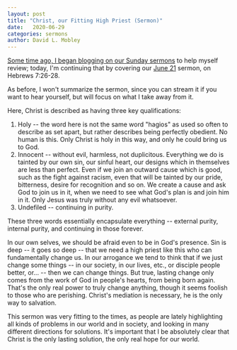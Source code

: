 ```yaml
---
layout: post
title: "Christ, our Fitting High Priest (Sermon)"
date:   2020-06-29
categories: sermons
author: David L. Mobley
---
```


[Some time ago, I began blogging on our Sunday sermons](https://heisfaithful.github.io/sermons/2020/04/02/sermon.html) to help myself review; today, I'm continuing that by covering our [June 21](https://www.youtube.com/watch?v=3d0t_PDr_Xc) sermon, on Hebrews 7:26-28.

As before, I won't summarize the sermon, since you can stream it if you want to hear yourself, but will focus on what I take away from it.

Here, Christ is described as having three key qualifications:
1. Holy -- the word here is not the same word "hagios" as used so often to describe as set apart, but rather describes being perfectly obedient. No human is this. Only Christ is holy in this way, and only he could bring us to God.
2. Innocent -- without evil, harmless, not duplicitous. Everything we do is tainted by our own sin, our sinful heart, our designs which in themselves are less than perfect. Even if we join an outward cause which is good, such as the fight against racism, even that will be tainted by our pride, bitterness, desire for recognition and so on. We create a cause and ask God to join us in it, when we need to see what God's plan is and join him in it. Only Jesus was truly without any evil whatsoever.
3. Undefiled -- continuing in purity.

These three words essentially encapsulate everything -- external purity, internal purity, and continuing in those forever.

In our own selves, we should be afraid even to be in God's presence. Sin is deep -- it goes so deep -- that we need a high priest like this who can fundamentally change us. In our arrogance we tend to think that if we just change some things -- in our society, in our lives, etc., or disciple people better, or... -- then we can change things. But true, lasting change only comes from the work of God in people's hearts, from being born again. That's the only real power to truly change anything, though it seems foolish to those who are perishing. Christ's mediation is necessary, he is the only way to salvation.

This sermon was very fitting to the times, as people are lately highlighting all kinds of problems in our world and in society, and looking in many different directions for solutions. It's important that I be absolutely clear that Christ is the only lasting solution, the only real hope for our world.

